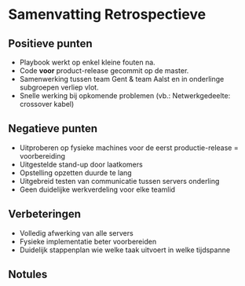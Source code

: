 # Samenvatting Retrospectieve

## Positieve punten

- Playbook werkt op enkel kleine fouten na.
- Code **voor** product-release gecommit op de master.
- Samenwerking tussen team Gent & team Aalst en in onderlinge subgroepen verliep vlot.
- Snelle werking bij opkomende problemen (vb.: Netwerkgedeelte: crossover kabel)

## Negatieve punten

- Uitproberen op fysieke machines voor de eerst productie-release = voorbereiding
- Uitgestelde stand-up door laatkomers
- Opstelling opzetten duurde te lang
- Uitgebreid testen van communicatie tussen servers onderling
- Geen duidelijke werkverdeling voor elke teamlid

## Verbeteringen

- Volledig afwerking van alle servers
- Fysieke implementatie beter voorbereiden
- Duidelijk stappenplan wie welke taak uitvoert in welke tijdspanne

## Notules
